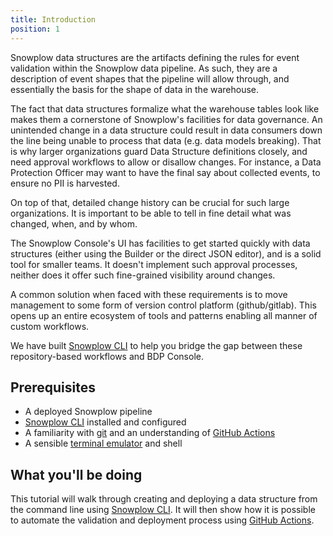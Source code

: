 ```yaml
---
title: Introduction
position: 1
---
```


Snowplow data structures are the artifacts defining the rules for event validation within the Snowplow data pipeline. As such, they are a description of event shapes that the pipeline will allow through, and essentially the basis for the shape of data in the warehouse.

The fact that data structures formalize what the warehouse tables look like makes them a cornerstone of Snowplow's facilities for data governance. An unintended change in a data structure could result in data consumers down the line being unable to process that data (e.g. data models breaking). That is why larger organizations guard Data Structure definitions closely, and need approval workflows to allow or disallow changes. For instance, a Data Protection Officer may want to have the final say about collected events, to ensure no PII is harvested.

On top of that, detailed change history can be crucial for such large organizations. It is important to be able to tell in fine detail what was changed, when, and by whom.

The Snowplow Console's UI has facilities to get started quickly with data structures (either using the Builder or the direct JSON editor), and is a solid tool for smaller teams. It doesn't implement such approval processes, neither does it offer such fine-grained visibility around changes.

A common solution when faced with these requirements is to move management to some form of version control platform (github/gitlab). This opens up an entire ecosystem of tools and patterns enabling all manner of custom workflows.

We have built [Snowplow CLI](https://docs.snowplow.io/docs/data-product-studio/snowplow-cli) to help you bridge the gap between these repository-based workflows and BDP Console.

## Prerequisites

* A deployed Snowplow pipeline
* [Snowplow CLI](https://docs.snowplow.io/docs/data-product-studio/snowplow-cli) installed and configured
* A familiarity with [git](https://git-scm.com/) and an understanding of [GitHub Actions](https://docs.github.com/en/actions/writing-workflows)
* A sensible [terminal emulator](https://en.wikipedia.org/wiki/Terminal_emulator) and shell

## What you'll be doing

This tutorial will walk through creating and deploying a data structure from the command line using [Snowplow CLI](https://docs.snowplow.io/docs/data-product-studio/snowplow-cli). It will then show how it is possible to automate the validation and deployment process using [GitHub Actions](https://docs.github.com/en/actions/writing-workflows).


